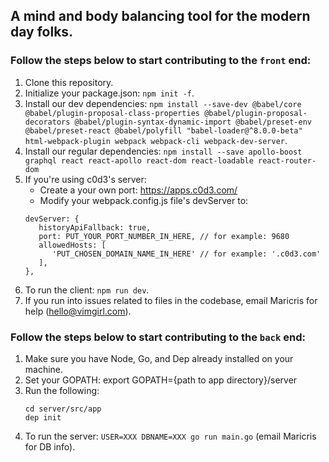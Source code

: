 ## A mind and body balancing tool for the modern day folks. ##

### Follow the steps below to start contributing to the `front` end: ###
1. Clone this repository.
2. Initialize your package.json: `npm init -f`.
3. Install our dev dependencies: `npm install --save-dev @babel/core @babel/plugin-proposal-class-properties @babel/plugin-proposal-decorators @babel/plugin-syntax-dynamic-import @babel/preset-env @babel/preset-react @babel/polyfill "babel-loader@^8.0.0-beta" html-webpack-plugin webpack webpack-cli webpack-dev-server`.
4. Install our regular dependencies: `npm install --save apollo-boost graphql react react-apollo react-dom react-loadable react-router-dom`
5. If you're using c0d3's server: 
   * Create a your own port: https://apps.c0d3.com/
   * Modify your webpack.config.js file's devServer to:
   ```
   devServer: {
      historyApiFallback: true,
      port: PUT_YOUR_PORT_NUMBER_IN_HERE, // for example: 9680
      allowedHosts: [
         'PUT_CHOSEN_DOMAIN_NAME_IN_HERE' // for example: '.c0d3.com'
      ],
   },
   ```
6. To run the client: `npm run dev`.
7. If you run into issues related to files in the codebase, email Maricris for help (hello@vimgirl.com).

### Follow the steps below to start contributing to the `back` end: ###
1. Make sure you have Node, Go, and Dep already installed on your machine.
2. Set your GOPATH: export GOPATH={path to app directory}/server
3. Run the following:
   ```
   cd server/src/app
   dep init
   ```
4. To run the server: `USER=XXX DBNAME=XXX go run main.go` (email Maricris for DB info).
